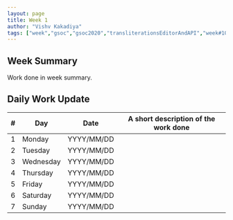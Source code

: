 ```yaml
---
layout: page
title: Week 1
author: "Vishv Kakadiya"
tags: ["week","gsoc","gsoc2020","transliterationsEditorAndAPI","week#10","eval#2"]
---
```


## Week Summary

 
Work done in week summary.

## Daily Work Update

|\#|Day|Date|A short description of the work done|  
|---	|---	|---	|---	|  
|1   	| Monday 	|   YYYY/MM/DD	| |  
|2   	| Tuesday  	|   YYYY/MM/DD	| 	|  
|3   	| Wednesday  	|  YYYY/MM/DD 	| |  
|4   	| Thursday  	|   YYYY/MM/DD	|  |  
|5   	| Friday  	|   YYYY/MM/DD	|  |  
|6   	| Saturday  	|   YYYY/MM/DD	| 	|  
|7   	| Sunday  	|   YYYY/MM/DD	|  |  
